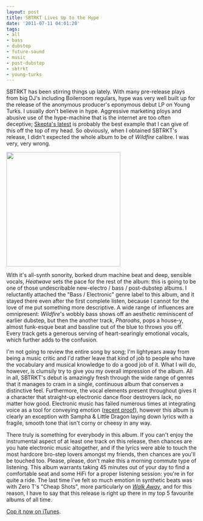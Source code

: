```yaml
---
layout: post
title: SBTRKT Lives Up to the Hype
date: '2011-07-11 04:01:20'
tags:
- all
- bass
- dubstep
- future-sound
- music
- post-dubstep
- sbtrkt
- young-turks
---
```


SBTRKT has been stirring things up lately. With many pre-release plays from big DJ's including Boilerroom regulars, hype was very well built up for the release of the anonymous producer's eponymous debut LP on Young Turks. I usually don't believe in hype. Aggressive marketing ploys and abusive use of the hype-machine that is the internet are too often deceptive; <a href="http://www.facebook.com/max302/posts/128171340585780">Skepta's latest</a> is probably the best example that I can give of this off the top of my head. So obviously, when I obtained SBTRKT's release, I didn't expected the whole album to be of <em>Wildfire</em> calibre. I was very, very wrong. 

<a href="http://maximerousseau.files.wordpress.com/2011/07/sbtrkt-sbtrkt.jpg"><img src="http://maximerousseau.files.wordpress.com/2011/07/sbtrkt-sbtrkt.jpg?w=300" alt="" title="sbtrkt-sbtrkt" width="300" height="300" class="aligncenter size-medium wp-image-708" /></a>

With it's all-synth sonority, borked drum machine beat and deep, sensible vocals, <em>Heatwave</em> sets the pace for the rest of the album: this is going to be one of those undescribable new-electro / bass / post-dubstep albums. I reluctantly attached the "Bass / Electronic" genre label to this  album, and it stayed there even after the first complete listen, because I cannot for the love of me put something more descriptive. A wide range of influences are omnipresent: <em>Wildfire</em>'s wobbly bass shows off an aesthetic reminiscent of earlier dubstep, but then the another track, <em>Pharoahs</em>, pops a house-y, almost funk-esque beat and bassline out of the blue to throws you off. Every track gets a generous serving of heart-searingly emotional vocals, which further adds to the confusion. 

I'm not going to review the entire song by song; I'm lightyears away from being a music critic and I'd rather leave that kind of job to people who have the vocabulary and musical knowledge to do a good job of it. What I will do, however, is clumsily try to give you my overall impression of the album. All in all, SBTRKT's debut is amazingly fresh through the wide range of genres that it manages to cram in a single, continuous album that conserves a distinctive feel. Furthermore, the vocal elements present throughout gives it a character that straight-up electronic dance floor destroyers lack, no matter how good. Electronic music has failed numerous times at integrating voice as a tool for conveying emotion (<a href="http://www.youtube.com/watch?v=eE-dwpWpscU">recent proof</a>), however this album is clearly an exception with Sampha &amp; Little Dragon laying down lyrics with a fragile, smooth tone that isn't corny or cheesy in any way. 

There truly is something for everybody in this album. If you can't enjoy the instrumental aspect of at least one track on this release, then chances are you hate electronic music altogether, and if the lyrics were able to touch the most hardcore bro-step lovers amongst my friends, then chances are you'll be touched too. Please, please, don't make this a morning commute type of listening. This album warrants taking 45 minutes out of your day to find a comfortable seat and some HiFi for a proper listening session: you're in for quite a ride. The last time I've felt so much emotion in synthetic beats was with Zero T's "Cheap Shots", more particularly on <em><a href="http://www.youtube.com/watch?v=gMD7RjWb9qM">Walk Away</a></em>, and for this reason, I have to say that this release is right up there in my top 5 favourite albums of all time. 

<a href="http://itunes.apple.com/gb/album/sbtrkt/id440007290">Cop it now on iTunes</a>. 
